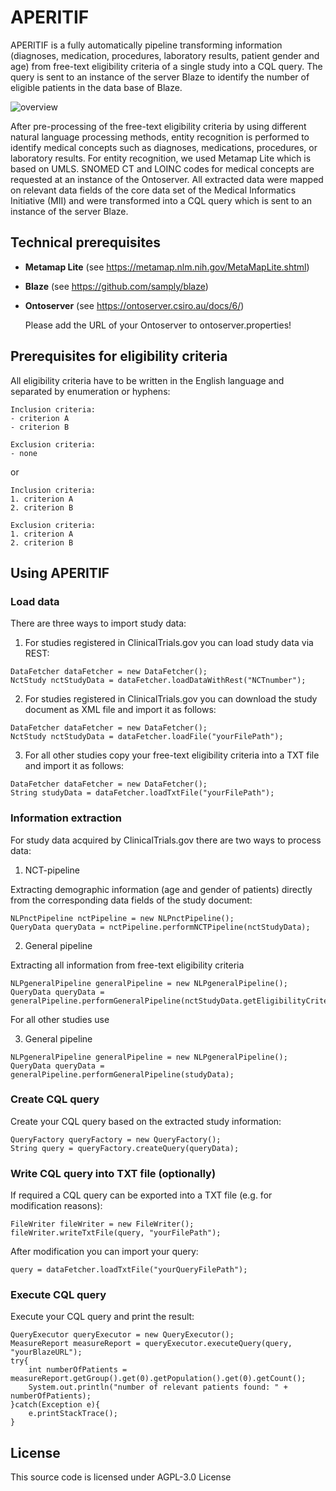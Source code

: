 # APERITIF

APERITIF is a fully automatically pipeline transforming information (diagnoses, medication, procedures, laboratory results, patient gender and age) from free-text eligibility criteria of a single study into a CQL query. The query is sent to an instance of the server Blaze to identify the number of eligible patients in the data base of Blaze. 

![overview](https://user-images.githubusercontent.com/29397290/110097300-250fda00-7d9f-11eb-8f80-085b1faa28e7.jpg)

After pre-processing of the free-text eligibility criteria by using different natural language processing methods, entity recognition is performed to identify medical concepts such as diagnoses, medications, procedures, or laboratory results. For entity recognition, we used Metamap Lite which is based on UMLS. SNOMED CT and LOINC codes for medical concepts are requested at an instance of the Ontoserver. All extracted data were mapped on relevant data fields of the core data set of the Medical Informatics Initiative (MII) and were transformed into a CQL query which is sent to an instance of the server Blaze. 


## Technical prerequisites
- **Metamap Lite** (see https://metamap.nlm.nih.gov/MetaMapLite.shtml)
- **Blaze** (see https://github.com/samply/blaze)
- **Ontoserver** (see https://ontoserver.csiro.au/docs/6/)
	
	Please add the URL of your Ontoserver to ontoserver.properties!

## Prerequisites for eligibility criteria 
All eligibility criteria have to be written in the English language and separated by enumeration or hyphens:
```
Inclusion criteria:
- criterion A
- criterion B

Exclusion criteria:
- none

```
or 

```
Inclusion criteria:
1. criterion A
2. criterion B

Exclusion criteria:
1. criterion A
2. criterion B

```

## Using APERITIF

### Load data
There are three ways to import study data:

1. For studies registered in ClinicalTrials.gov you can load study data via REST:

```
DataFetcher dataFetcher = new DataFetcher();
NctStudy nctStudyData = dataFetcher.loadDataWithRest("NCTnumber");
```

2. For studies registered in ClinicalTrials.gov you can download the study document as XML file and import it as follows:

```
DataFetcher dataFetcher = new DataFetcher();
NctStudy nctStudyData = dataFetcher.loadFile("yourFilePath");
```

3. For all other studies copy your free-text eligibility criteria into a TXT file and import it as follows:

```
DataFetcher dataFetcher = new DataFetcher();
String studyData = dataFetcher.loadTxtFile("yourFilePath");
```

### Information extraction
For study data acquired by ClinicalTrials.gov there are two ways to process data:

1. NCT-pipeline

Extracting demographic information (age and gender of patients) directly from the corresponding data fields of the study document:

```
NLPnctPipeline nctPipeline = new NLPnctPipeline();
QueryData queryData = nctPipeline.performNCTPipeline(nctStudyData);
```

2. General pipeline

Extracting all information from free-text eligibility criteria

```
NLPgeneralPipeline generalPipeline = new NLPgeneralPipeline();
QueryData queryData = generalPipeline.performGeneralPipeline(nctStudyData.getEligibilityCriterias());
```

For all other studies use 

3. General pipeline

```
NLPgeneralPipeline generalPipeline = new NLPgeneralPipeline();
QueryData queryData = generalPipeline.performGeneralPipeline(studyData);
```


### Create CQL query
Create your CQL query based on the extracted study information:
```
QueryFactory queryFactory = new QueryFactory();
String query = queryFactory.createQuery(queryData);
```


### Write CQL query into TXT file (optionally)
If required a CQL query can be exported into a TXT file (e.g. for modification reasons):
```
FileWriter fileWriter = new FileWriter();
fileWriter.writeTxtFile(query, "yourFilePath");
```
After modification you can import your query:
```
query = dataFetcher.loadTxtFile("yourQueryFilePath"); 
```

### Execute CQL query
Execute your CQL query and print the result:
```
QueryExecutor queryExecutor = new QueryExecutor();
MeasureReport measureReport = queryExecutor.executeQuery(query, "yourBlazeURL");
try{
	int numberOfPatients = measureReport.getGroup().get(0).getPopulation().get(0).getCount();
	System.out.println("number of relevant patients found: " + numberOfPatients);
}catch(Exception e){
	e.printStackTrace();
}
```

## License
This source code is licensed under AGPL-3.0 License
